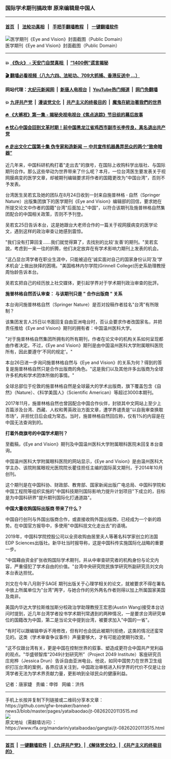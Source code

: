 ### 国际学术期刊搞政审  原来编辑是中国人
------------------------

#### [首页](https://github.com/gfw-breaker/banned-news3/blob/master/README.md) &nbsp;&nbsp;|&nbsp;&nbsp; [法轮功真相](https://github.com/begood0513/basic/blob/master/README.md)  &nbsp;&nbsp;|&nbsp;&nbsp; [手把手翻墙教程](https://github.com/gfw-breaker/guides/wiki)  &nbsp;&nbsp;|&nbsp;&nbsp; [一键翻墙软件](https://github.com/gfw-breaker/nogfw/blob/master/README.md)  



<div id="headerimg">
 <img alt="医学期刊《Eye and Vision》封面截图（Public Domain）" src="https://www.rfa.org/mandarin/yataibaodao/gangtai/jt-08262020113515.html/jt0826h.jpg/@@images/d9715361-650e-4807-b71f-9323ed5b349e.png" title="医学期刊《Eye and Vision》封面截图（Public Domain）"/>
 <div id="headerimgcontents">
  <div id="headerimgcaption">
   <span>
    医学期刊《Eye and Vision》封面截图（Public Domain）
   </span>
   <!-- zoomattribute -->
  </div>
  <!-- headerimgcaption -->
 </div>
 <!-- headerimagecontents -->
</div>

<hr/>


#### 💥 [《伪火》 - 天安门自焚真相 ](http://141.164.51.119:10000/videos/blog/weihuo.html)&nbsp; |&nbsp; [“1400例”谎言揭秘  ](http://141.164.51.119:10000/videos/blog/jiexi1400.html)

#### [ 🎬  翻墙必看视频（八九六四、法轮功、709大抓捕、香港反送中 ...）](https://github.com/gfw-breaker/links/blob/master/banned.md)

#### 网站代理：[大纪元新闻网](http://167.172.10.89:10080/gb/) &nbsp;|&nbsp; [新唐人电视台](http://167.172.10.89:8808/gb/)  &nbsp;|&nbsp; [YouTube热门频道](http://158.247.203.241/youtube.html) &nbsp;|&nbsp; [网门免翻墙](http://158.247.203.241:11000/show.aspx?name=ogHome)

#### 💥 [九评共产党](http://141.164.51.119:10000/videos/res/jiuping/)&nbsp; |&nbsp; [漫谈党文化](http://141.164.51.119:10000/videos/res/mtdwh/)&nbsp; |&nbsp; [共产主义的终极目的](http://141.164.51.119:10000/videos/res/zjmd/)&nbsp; |&nbsp; [魔鬼在統治著我們的世界](http://141.164.51.119:10000/videos/res/TheSpecter/)  

#### [ 🔥  《大裤衩》第一集 - 揭秘央视电视台《焦点追踪》节目组的幕后故事](http://141.164.51.119:10000/videos/news/../res/big-shorts/index.html)

#### [ 🔥  忧心中国会回到文革时期！前中国黑龙江省鸡西市副市长李传良，真名退出共产党](http://141.164.51.119:10000/videos/news/quit01.html)

#### [ 🔥  走出文化亡国第十集 伪专家和造新闻 － 中共宣传机器愚弄民众的两个“致命暗器”](http://141.164.51.119:10000/videos/news/../res/zcwhwg/index.html)

<div id="storytext">
 <div>
  <div class="slot_header">
  </div>
 </div>
 <p>
  近几年来，中国科研机构打着"走出去"的旗号，在国际上收购科学出版社、与国际期刊合作。那么这些举动为世界带来了什么呢？本月，一位台湾医生要发表关于视网膜病变的医学文章，却被期刊编辑要求将作者的国籍更改为“中国台湾”，否则不予发表。
 </p>
 <p class="gmail-msonospacing">
  台湾医生吴若玄及她的团队在8月24日收到一封来自施普林格
  <b>
   ·
  </b>
  自然（Springer Nature）出版集团旗下的医学期刊《Eye and Vision》编辑部的回信，要求她在所提交论文中作者的国籍"台湾"后面加上"中国"，以符合该期刊及施普林格自然集团配合的中国相关政策，否则不予刊登。
 </p>
 <p class="gmail-msonospacing">
  吴若玄25日告诉本台，这是她跟台大老师合作的一篇关于视网膜病变的医学论文，遇到这样的政治审查让她感到震惊。
 </p>
 <p class="gmail-msonospacing">
  "我们没有打算回复……我们就觉得算了，去找别的比较'友善'的期刊。"吴若玄說，考虑到一来一往的折腾，他们决定放弃在有学术影响力期刊上发表的机会。
 </p>
 <p class="gmail-msonospacing">
  "这凸显台湾学者在职业生涯中，只能被迫在’诚实面对自己的国家身份认同’及’学术机会’上做出抉择的困境。"美国格林内尔学院(Grinnell College)历史系助理教授周怡龄告诉本台。
 </p>
 <p class="gmail-msonospacing">
  吴若玄把自己的经历放上社交媒体，更引起学界对于学术期刊政治审查的批評。
 </p>
 <p>
  <b>
   施普林格自然否认审查：
  </b>
  <b>
  </b>
  <b>
   与该期刊只是
  </b>
  <b>
   "
  </b>
  <b>
   合作出版商
  </b>
  <b>
   "
  </b>
  <b>
   关系
  </b>
 </p>
 <p class="gmail-msonospacing">
  本台询问施普林格自然（Springer Nature）是否对投稿作者挂名"台湾"有所限制？
 </p>
 <p class="gmail-msonospacing">
  该集团发言人25日以书面回复自由亚洲电台时，否认会要求作者改国家名，并把责任推给《Eye and Vision》期刊的拥有者：中国温州医科大学。
 </p>
 <p class="gmail-msonospacing">
  "对于施普林格自然集团所拥有的所有期刊，作者在论文中的机构关系如何呈现都由作者决定。不过，《Eye and Vision》期刊是由中国温州医科大学附属眼科医院所有，因此要遵守'不同的规定'。"
 </p>
 <p class="gmail-msonospacing">
  本台26日进一步询问施普林格自然与《Eye and Vision》的关系为何？得到的答复是施普林格自然只是合作出版商的角色。"这是我们以及其他许多出版商为全球许多机构和学术团体所做的事情。"
 </p>
 <p class="gmail-msonospacing">
  全球总部位于伦敦的施普林格自然是全球最大的学术出版商，旗下覆盖包含《自然》（Nature）、《科学美国人》（Scientific American）等超过3000本期刊。
 </p>
 <p class="gmail-msonospacing">
  2017年11月，施普林格自然也曾因配合中国合作伙伴，封锁其中文网站上至少上百篇涉及台湾、西藏、人权和菁英政治方面文章，遭学界谴责是“以自我审查换取市场”，并担忧日后会成为常态。当时，施普林格自然回应称，仅有1%的内容是在中国无法查询到的。
 </p>
 <p>
  <b>
   打着外商旗号的中国学术期刊？
  </b>
 </p>
 <p>
  <b>
  </b>
 </p>
 <p>
  至截稿，《Eye and Vision》期刊及中国温州医科大学附属眼科医院未回复本台查询。
 </p>
 <p class="gmail-msonospacing">
  中国温州医科大学附属眼科医院的网站显示，《Eye and Vision》是由温州医科大学主办、该院附属眼视光医院院长瞿佳担任主编的国际英文期刊，于2014年10月创刊。
 </p>
 <p class="gmail-msonospacing">
  这个期刊是在中国科协、财政部、教育部、国家新闻出版广电总局、中国科学院和中国工程院等组织实施的"中国科技期刊国际影响力提升计划项目"下成立的，目标是为中国科研界"提升期刊国际化打通道路"。
 </p>
 <p class="gmail-msonospacing">
  <b>
   中国大量收购国际出版商
  </b>
  <b>
  </b>
  <b>
   带来了什么？
  </b>
 </p>
 <p class="gmail-msonospacing">
  中国自行创刊与外国出版商合作，或直接收购外国出版商，已经成为一个新的趋势。在中国官方报导中，多使用"中国科技文化走出去"的语境。
 </p>
 <p class="gmail-msonospacing">
  2019年，中国科学院控股公司以全资收购由居里夫人等著名科学家创立的法国EDP Sciences出版社。新华社当时报导称，这是中国科传实施国际化战略的重要一步。
 </p>
 <p>
  "中国藉由资金扩张收购国际学术期刊，并从中审查研究者的机构身份与论文内容，严重侵犯了学术自由的价值。"台湾中央研究院民族学研究所副研究员刘文向本台表达担忧。
 </p>
 <p>
  <b>
  </b>
 </p>
 <p>
  刘文在今年八月刚于SAGE 期刊出版关于心理学相关的论文，就被要求不得在署名中放上所属单位为"台湾"两字，与她合作的另外两名作者则得以加上所属国家美国及南非。
 </p>
 <p class="gmail-msonospacing">
  美国内华达大学拉斯维加斯分校政治学助理教授王宏恩(Austin Wang)接受本台访问时提到，近几年台湾学者投书学术期刊常遇到的两种情况，一是要求台湾研究单位的国籍改为中国，第二是当论文中提到台湾，被要求加入"中国的一省"。
 </p>
 <p class="gmail-msonospacing">
  "有时可以跟编辑申诉不用修改，但有时也会因此被期刊拒绝，这类的情况还蛮常见的。这类（学术审查争议事件）声量要够大，才有可能迫使期刊改变。"
 </p>
 <p class="gmail-msonospacing">
  "这不仅跟台湾有关，更是中国在控制世界的叙事、塑造成更符合中国共产党利益的观点。"华盛顿智库“2049计划研究所”（Project 2049 Institute）客座研究员庄宛桦（Jessica Drun）告诉自由亚洲电台。他说，如同中国势力在世界卫生组织打压台湾的案例，各界应该关注到，中国政治审核进入科学界的代价不仅是让台湾学者无法为学术界贡献力量，更影响到全球民众的健康利益。
 </p>
 <p class="gmail-msonospacing">
 </p>
 <p class="gmail-msonospacing">
  记者：唐家婕   责编：申铧   网编：洪伟
 </p>
</div>

<hr/>
手机上长按并复制下列链接或二维码分享本文章：<br/>
https://github.com/gfw-breaker/banned-news3/blob/master/pages/yataibaodao/jt-08262020113515.md <br/>
<a href='https://github.com/gfw-breaker/banned-news3/blob/master/pages/yataibaodao/jt-08262020113515.md'><img src='https://github.com/gfw-breaker/banned-news3/blob/master/pages/yataibaodao/jt-08262020113515.md.png'/></a> <br/>
原文地址（需翻墙访问）：https://www.rfa.org/mandarin/yataibaodao/gangtai/jt-08262020113515.html


------------------------
#### [首页](https://github.com/gfw-breaker/banned-news3/blob/master/README.md) &nbsp;|&nbsp; [一键翻墙软件](https://github.com/gfw-breaker/nogfw/blob/master/README.md) &nbsp;| [《九评共产党》](https://github.com/gfw-breaker/9ping.md/blob/master/README.md#九评之一评共产党是什么) | [《解体党文化》](https://github.com/gfw-breaker/jtdwh.md/blob/master/README.md) | [《共产主义的终极目的》](https://github.com/gfw-breaker/gczydzjmd.md/blob/master/README.md)


<img src='http://gfw-breaker.win/banned-news3/pages/yataibaodao/jt-08262020113515.md' width='0px' height='0px'/>